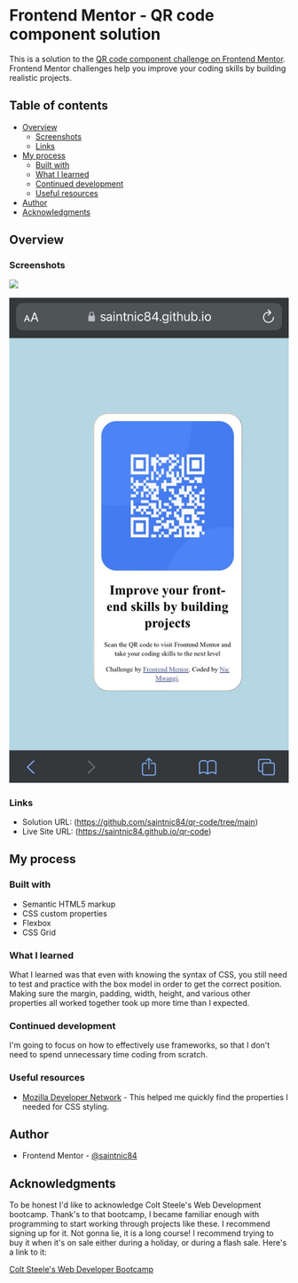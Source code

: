 # Frontend Mentor - QR code component solution

This is a solution to the [QR code component challenge on Frontend Mentor](https://www.frontendmentor.io/challenges/qr-code-component-iux_sIO_H). Frontend Mentor challenges help you improve your coding skills by building realistic projects. 

## Table of contents

- [Overview](#overview)
  - [Screenshots](#screenshots)
  - [Links](#links)
- [My process](#my-process)
  - [Built with](#built-with)
  - [What I learned](#what-i-learned)
  - [Continued development](#continued-development)
  - [Useful resources](#useful-resources)
- [Author](#author)
- [Acknowledgments](#acknowledgments)



## Overview

### Screenshots

![](images/desktop_screenshot.png)

![](images/MobileScreenshot.jpeg)

### Links

- Solution URL: (https://github.com/saintnic84/qr-code/tree/main)
- Live Site URL: (https://saintnic84.github.io/qr-code)

## My process

### Built with

- Semantic HTML5 markup
- CSS custom properties
- Flexbox
- CSS Grid


### What I learned

What I learned was that even with knowing the syntax of CSS, you still need to test and practice with the box model in order to get the correct position. Making sure the margin, padding, width, height, and various other properties all worked together took up more time than I expected. 



### Continued development

I'm going to focus on how to effectively use frameworks, so that I don't need to spend unnecessary time coding from scratch.


### Useful resources

- [Mozilla Developer Network](https://developer.mozilla.org/en-US/) - This helped me quickly find the properties I needed for CSS styling.



## Author

- Frontend Mentor - [@saintnic84](https://www.frontendmentor.io/profile/saintnic84)


## Acknowledgments

To be honest I'd like to acknowledge Colt Steele's Web Development bootcamp. Thank's to that bootcamp, I became familiar enough with programming to start working through projects like these. I recommend signing up for it. Not gonna lie, it is a long course! I recommend trying to buy it when it's on sale either during a holiday, or during a flash sale. Here's a link to it:

[Colt Steele's Web Developer Bootcamp](https://udemy.com/course/the-web-developer-bootcamp?src=sac&kw=web)
